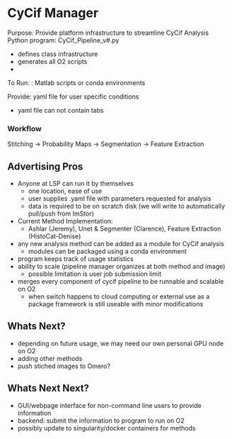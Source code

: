 # CyCif Manager

Purpose: Provide platform infrastructure to streamline CyCif Analysis
Python program: CyCif_Pipeline_v#.py
- defines class infrastructure
- generates all O2 scripts
- 

To Run: 
:  Matlab scripts or conda environments

Provide: yaml file for user specific conditions
- yaml file can not contain tabs

### Workflow
Stitching -> Probability Maps -> Segmentation -> Feature Extraction 

## Advertising Pros

- Anyone at LSP can run it by themselves
	- one location, ease of use
	- user supplies .yaml file with parameters requested for analysis
	- data is required to be on scratch disk (we will write to automatically pull/push from ImStor)
- Current Method Implementation:
	- Ashlar (Jeremy), Unet & Segmenter (Clarence), Feature Extraction (HistoCat-Denise) 
- any new analysis method can be added as a module for CyCif analysis
	- modules can be packaged using a conda environment 
- program keeps track of usage statistics 
- ability to scale (pipeline manager organizes at both method and image)
	- possible limitation is user job submission limit 
- merges every component of cycif pipeline to be runnable and scalable on O2
	- when switch happens to cloud computing or external use as a package framework is still useable with minor modifications

## Whats Next?

- depending on future usage, we may need our own personal GPU node on O2
- adding other methods  
- push stiched images to Omero?

## Whats Next Next?

- GUI/webpage interface for non-command line users to provide information
- backend: submit the information to program to run on O2
- possibly update to singularity/docker containers for methods
